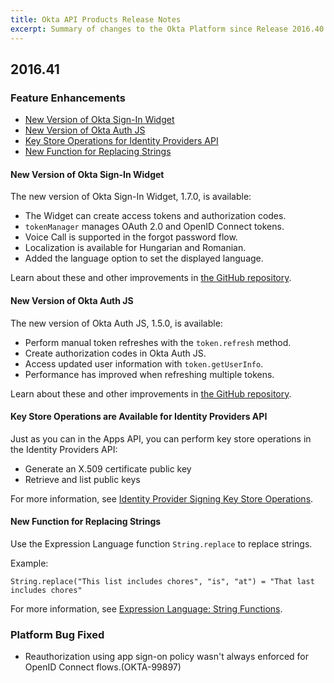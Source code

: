 ```yaml
---
title: Okta API Products Release Notes
excerpt: Summary of changes to the Okta Platform since Release 2016.40
---
```


## 2016.41

### Feature Enhancements

* [New Version of Okta Sign-In Widget](#new-version-of-okta-sign-in-widget)
* [New Version of Okta Auth JS](#new-version-of-okta-auth-js)
* [Key Store Operations for Identity Providers API](#key-store-operations-are-available-for-identity-providers-api)
* [New Function for Replacing Strings](#new-function-for-replacing-strings)

#### New Version of Okta Sign-In Widget

The new version of Okta Sign-In Widget, 1.7.0, is available:

* The Widget can create access tokens and authorization codes.
* `tokenManager` manages OAuth 2.0 and OpenID Connect tokens.
* Voice Call is supported in the forgot password flow.
* Localization is available for Hungarian and Romanian.
* Added the language option to set the displayed language.

Learn about these and other improvements in [the GitHub repository](http://github.com/okta/okta-signin-widget/releases/latest).

#### New Version of Okta Auth JS

The new version of Okta Auth JS, 1.5.0, is available:

* Perform manual token refreshes with the `token.refresh` method.
* Create authorization codes in Okta Auth JS.
* Access updated user information with `token.getUserInfo`.
* Performance has improved when refreshing multiple tokens.

Learn about these and other improvements in [the GitHub repository](http://github.com/okta/okta-auth-js/releases/latest).

#### Key Store Operations are Available for Identity Providers API

Just as you can in the Apps API, you can perform key store operations in the Identity Providers API:

* Generate an X.509 certificate public key
* Retrieve and list public keys

For more information, see [Identity Provider Signing Key Store Operations](/docs/api/resources/idps/#identity-provider-signing-key-store-operations).
<!-- OKTA-91498 -->

#### New Function for Replacing Strings

Use the Expression Language function `String.replace` to replace strings.

Example:

`String.replace("This list includes chores", "is", "at") = "That last includes chores"`
<!-- * `String.replaceOnce("This list includes chores", "is", "at") = "That list includes chores"` -->

For more information, see [Expression Language: String Functions](/docs/reference/okta_expression_language/#string-functions).

<!-- OKTA-103057, OKTA-103966 -->

### Platform Bug Fixed

* Reauthorization using app sign-on policy wasn't always enforced for OpenID Connect flows.(OKTA-99897) <!-- OKTA-99900 -->
